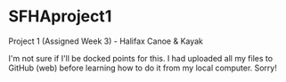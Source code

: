 # SFHAproject1
Project 1 (Assigned Week 3) - Halifax Canoe &amp; Kayak

I'm not sure if I'll be docked points for this. 
I had uploaded all my files to GitHub (web) before learning how to do it from my local computer. 
Sorry! 
